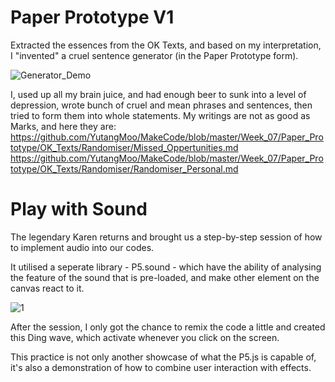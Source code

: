 # Paper Prototype V1

Extracted the essences from the OK Texts, and based on my interpretation, I "invented" a cruel sentence generator (in the Paper Prototype form).

![Generator_Demo](/Users/yutang/Documents/GitHub/MakeCode/Week_07/Paper_Prototype/Images/Generator_Demo.gif)

I, used up all my brain juice, and had enough beer to sunk into a level of depression, wrote bunch of cruel and mean phrases and sentences, then tried to form them into whole statements. My writings are not as good as Marks, and here they are:
https://github.com/YutangMoo/MakeCode/blob/master/Week_07/Paper_Prototype/OK_Texts/Randomiser/Missed_Oppertunities.md
https://github.com/YutangMoo/MakeCode/blob/master/Week_07/Paper_Prototype/OK_Texts/Randomiser/Randomiser_Personal.md



# Play with Sound

The legendary Karen returns and brought us a step-by-step session of how to implement audio into our codes.

It utilised a seperate library - P5.sound - which have the ability of analysing the feature of the sound that is pre-loaded, and make other element on the canvas react to it.

![1](/Users/yutang/Documents/GitHub/MakeCode/Week_07/Sound_Test/Images/1.png)

After the session, I only got the chance to remix the code a little and created this Ding wave, which activate whenever you click on the screen.

This practice is not only another showcase of what the P5.js is capable of, it's also a demonstration of how to combine user interaction with effects.

